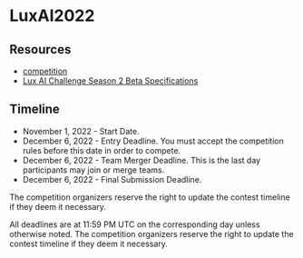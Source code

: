 # LuxAI2022

## Resources

- [competition](https://www.kaggle.com/competitions/lux-ai-2022-beta/overview/description)
- [Lux AI Challenge Season 2 Beta Specifications](https://www.lux-ai.org/specs-2022-beta)

## Timeline

- November 1, 2022 - Start Date.
- December 6, 2022 - Entry Deadline. You must accept the competition rules before this date in order to compete.
- December 6, 2022 - Team Merger Deadline. This is the last day participants may join or merge teams.
- December 6, 2022 - Final Submission Deadline.

The competition organizers reserve the right to update the contest timeline if they deem it necessary.

All deadlines are at 11:59 PM UTC on the corresponding day unless otherwise noted. The competition organizers reserve the right to update the contest timeline if they deem it necessary.
